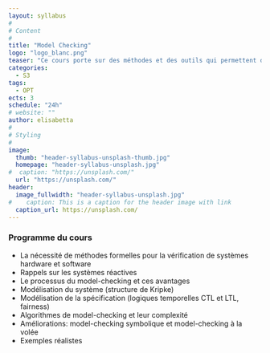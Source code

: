 ```yaml
---
layout: syllabus
#
# Content
#
title: "Model Checking"
logo: "logo_blanc.png"
teaser: "Ce cours porte sur des méthodes et des outils qui permettent de vérifier automatiquement si un système (software ou hardware) vérifie une spécification donnée."
categories:
  - S3
tags:
  - OPT
ects: 3
schedule: "24h"
# website: ""
author: elisabetta
#
# Styling
#
image:
  thumb: "header-syllabus-unsplash-thumb.jpg"
  homepage: "header-syllabus-unsplash.jpg"
#  caption: "https://unsplash.com/"
  url: "https://unsplash.com/"
header:
  image_fullwidth: "header-syllabus-unsplash.jpg"
#    caption: This is a caption for the header image with link
  caption_url: https://unsplash.com/
---
```


### Programme du cours

- La nécessité de méthodes formelles pour la vérification de systèmes hardware et software
- Rappels sur les systèmes réactives
- Le processus du model-checking et ces avantages
- Modélisation du système (structure de Kripke)
- Modélisation de la spécification (logiques temporelles CTL et LTL, fairness)
- Algorithmes de model-checking et leur complexité
- Améliorations: model-checking symbolique et model-checking à la volée
- Exemples réalistes
